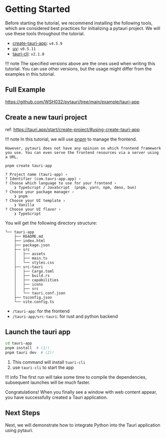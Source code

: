 # Getting Started

Before starting the tutorial, we recommend installing the following tools, which are considered best practices for initializing a pytauri project. We will use these tools throughout the tutorial.

- [create-tauri-app](https://github.com/tauri-apps/create-tauri-app): `v4.5.9`
- [uv](https://github.com/astral-sh/uv): `v0.5.11`
- [tauri-cli](https://www.npmjs.com/package/@tauri-apps/cli): `v2.1.0`

!!! note
    The specified versions above are the ones used when writing this tutorial. You can use other versions, but the usage might differ from the examples in this tutorial.

## Full Example

<https://github.com/WSH032/pytauri/tree/main/example/tauri-app>

## Create a new tauri project

ref: <https://tauri.app/start/create-project/#using-create-tauri-app>

!!! note
    In this tutorial, we will use [pnpm](https://pnpm.io/) to manage the frontend.

    However, pytauri does not have any opinion on which frontend framework you use. You can even serve the frontend resources via a server using a URL.

```console
pnpm create tauri-app

? Project name (tauri-app) ›
? Identifier (com.tauri-app.app) ›
? Choose which language to use for your frontend ›
    ❯ TypeScript / JavaScript  (pnpm, yarn, npm, deno, bun)
? Choose your package manager ›
    ❯ pnpm
? Choose your UI template ›
    ❯ Vanilla
? Choose your UI flavor ›
    ❯ TypeScript
```

You will get the following directory structure:

```tree
└── tauri-app
    ├── README.md
    ├── index.html
    ├── package.json
    ├── src
    │   ├── assets
    │   ├── main.ts
    │   └── styles.css
    ├── src-tauri
    │   ├── Cargo.toml
    │   ├── build.rs
    │   ├── capabilities
    │   ├── icons
    │   ├── src
    │   └── tauri.conf.json
    ├── tsconfig.json
    └── vite.config.ts
```

- `/tauri-app`: for the frontend
- `/tauri-app/src-tauri`: for rust and python backend

## Launch the tauri app

```bash
cd tauri-app
pnpm install  # (1)!
pnpm tauri dev  # (2)!
```

1. This command will install `tuari-cli`
2. use `tauri-cli` to start the app

!!! info
    The first run will take some time to compile the dependencies, subsequent launches will be much faster.

Congratulations! When you finally see a window with web content appear, you have successfully created a Tauri application.

## Next Steps

Next, we will demonstrate how to integrate Python into the Tauri application using pytauri.
